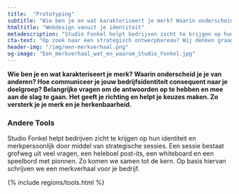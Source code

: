 ```yaml
---
title:  "Prototyping"
subtitle: "Wie ben je en wat karakteriseert je merk? Waarin onderscheid je je van anderen?"
htmltitle: "Webdesign vanuit je identiteit"
metadescription: "Studio Fonkel helpt bedrijven zicht te krijgen op hun identiteit en merkpersoonlijk door middel van strategische sessies."
cta-text: "Op zoek naar een strategisch ontwerpbureau? Wij denken graag met je mee"
header-img: "/img/een-merkverhaal.png"
og-image: "Een_merkverhaal_wat_en_waarom_Studio_Fonkel.jpg"
---
```

__Wie ben je en wat karakteriseert je merk? Waarin onderscheid je je van anderen? Hoe communiceer je jouw bedrijfsidentiteit consequent naar je doelgroep? Belangrijke vragen om de antwoorden op te hebben en mee aan de slag te gaan. Het geeft je richting en helpt je keuzes maken. Zo versterk je je merk en je herkenbaarheid.__

### Andere Tools
Studio Fonkel helpt bedrijven zicht te krijgen op hun identiteit en merkpersoonlijk door middel van strategische sessies. Een sessie bestaat grofweg uit veel vragen, een heleboel post-its, een whiteboard en een speelbord met pionnen. Zo komen we samen tot de kern. Op basis hiervan schrijven we een merkverhaal voor je bedrijf.

{% include regions/tools.html %}
